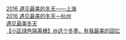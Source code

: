   
[2016 遇见最美的冬天——上海](http://www.dianyue.me/archives/028/xufriacx0lv3ob19/)  
[2016 遇见最美的冬天—杭州](http://www.dianyue.me/archives/073/gl8ro89u4bb2glwk/)  
[遇见最美冬天](http://www.dianyue.me/archives/656/3dmt1lwp6nbtazq0/)  
[【小区绿色隔离栅】@这个冬季，有我最美的回忆](http://www.dianyue.me/archives/278/avx2nsp9io0z8t93/)